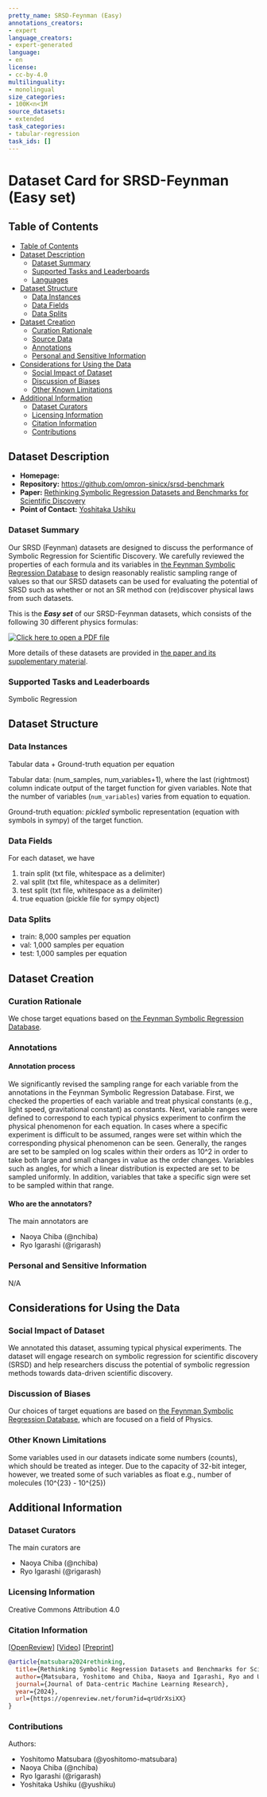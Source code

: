 ```yaml
---
pretty_name: SRSD-Feynman (Easy)
annotations_creators:
- expert
language_creators:
- expert-generated
language:
- en
license:
- cc-by-4.0
multilinguality:
- monolingual
size_categories:
- 100K<n<1M
source_datasets:
- extended
task_categories:
- tabular-regression
task_ids: []
---
```


# Dataset Card for SRSD-Feynman (Easy set)

## Table of Contents
- [Table of Contents](#table-of-contents)
- [Dataset Description](#dataset-description)
  - [Dataset Summary](#dataset-summary)
  - [Supported Tasks and Leaderboards](#supported-tasks-and-leaderboards)
  - [Languages](#languages)
- [Dataset Structure](#dataset-structure)
  - [Data Instances](#data-instances)
  - [Data Fields](#data-fields)
  - [Data Splits](#data-splits)
- [Dataset Creation](#dataset-creation)
  - [Curation Rationale](#curation-rationale)
  - [Source Data](#source-data)
  - [Annotations](#annotations)
  - [Personal and Sensitive Information](#personal-and-sensitive-information)
- [Considerations for Using the Data](#considerations-for-using-the-data)
  - [Social Impact of Dataset](#social-impact-of-dataset)
  - [Discussion of Biases](#discussion-of-biases)
  - [Other Known Limitations](#other-known-limitations)
- [Additional Information](#additional-information)
  - [Dataset Curators](#dataset-curators)
  - [Licensing Information](#licensing-information)
  - [Citation Information](#citation-information)
  - [Contributions](#contributions)

## Dataset Description

- **Homepage:**
- **Repository:** https://github.com/omron-sinicx/srsd-benchmark
- **Paper:** [Rethinking Symbolic Regression Datasets and Benchmarks for Scientific Discovery](https://arxiv.org/abs/2206.10540)
- **Point of Contact:** [Yoshitaka Ushiku](mailto:yoshitaka.ushiku@sinicx.com)

### Dataset Summary

Our SRSD (Feynman) datasets are designed to discuss the performance of Symbolic Regression for Scientific Discovery.
We carefully reviewed the properties of each formula and its variables in [the Feynman Symbolic Regression Database](https://space.mit.edu/home/tegmark/aifeynman.html) to design reasonably realistic sampling range of values so that our SRSD datasets can be used for evaluating the potential of SRSD such as whether or not an SR method con (re)discover physical laws from such datasets.

This is the ***Easy set*** of our SRSD-Feynman datasets, which consists of the following 30 different physics formulas:

[![Click here to open a PDF file](problem_table.png)](https://huggingface.co/datasets/yoshitomo-matsubara/srsd-feynman_easy/resolve/main/problem_table.pdf)


More details of these datasets are provided in [the paper and its supplementary material](https://openreview.net/forum?id=qrUdrXsiXX).  

### Supported Tasks and Leaderboards

Symbolic Regression

## Dataset Structure

### Data Instances

Tabular data + Ground-truth equation per equation

Tabular data: (num_samples, num_variables+1), where the last (rightmost) column indicate output of the target function for given variables.
Note that the number of variables (`num_variables`) varies from equation to equation.
  
Ground-truth equation: *pickled* symbolic representation (equation with symbols in sympy) of the target function.


### Data Fields

For each dataset, we have 
1. train split (txt file, whitespace as a delimiter)
2. val split (txt file, whitespace as a delimiter)
3. test split (txt file, whitespace as a delimiter)
4. true equation (pickle file for sympy object)

### Data Splits

- train: 8,000 samples per equation
- val: 1,000 samples per equation
- test: 1,000 samples per equation

## Dataset Creation

### Curation Rationale

We chose target equations based on [the Feynman Symbolic Regression Database](https://space.mit.edu/home/tegmark/aifeynman.html).

### Annotations

#### Annotation process

We significantly revised the sampling range for each variable from the annotations in the Feynman Symbolic Regression Database.
First, we checked the properties of each variable and treat physical constants (e.g., light speed, gravitational constant) as constants.
Next, variable ranges were defined to correspond to each typical physics experiment to confirm the physical phenomenon for each equation.
In cases where a specific experiment is difficult to be assumed, ranges were set within which the corresponding physical phenomenon can be seen.
Generally, the ranges are set to be sampled on log scales within their orders as 10^2 in order to take both large and small changes in value as the order changes.
Variables such as angles, for which a linear distribution is expected are set to be sampled uniformly.
In addition, variables that take a specific sign were set to be sampled within that range.

#### Who are the annotators?

The main annotators are
- Naoya Chiba (@nchiba)
- Ryo Igarashi (@rigarash)



### Personal and Sensitive Information

N/A

## Considerations for Using the Data

### Social Impact of Dataset

We annotated this dataset, assuming typical physical experiments. The dataset will engage research on symbolic regression for scientific discovery (SRSD) and help researchers discuss the potential of symbolic regression methods towards data-driven scientific discovery.

### Discussion of Biases

Our choices of target equations are based on [the Feynman Symbolic Regression Database](https://space.mit.edu/home/tegmark/aifeynman.html), which are focused on a field of Physics.

### Other Known Limitations

Some variables used in our datasets indicate some numbers (counts), which should be treated as integer.
Due to the capacity of 32-bit integer, however, we treated some of such variables as float e.g., number of molecules (10^{23} - 10^{25})

## Additional Information

### Dataset Curators

The main curators are
- Naoya Chiba (@nchiba)
- Ryo Igarashi (@rigarash)

### Licensing Information

Creative Commons Attribution 4.0

### Citation Information

[[OpenReview](https://openreview.net/forum?id=qrUdrXsiXX)] [[Video](https://www.youtube.com/watch?v=MmeOXuUUAW0)] [[Preprint](https://arxiv.org/abs/2206.10540)]  
```bibtex
@article{matsubara2024rethinking,
  title={Rethinking Symbolic Regression Datasets and Benchmarks for Scientific Discovery},
  author={Matsubara, Yoshitomo and Chiba, Naoya and Igarashi, Ryo and Ushiku, Yoshitaka},
  journal={Journal of Data-centric Machine Learning Research},
  year={2024},
  url={https://openreview.net/forum?id=qrUdrXsiXX}
}
```


### Contributions

Authors:
- Yoshitomo Matsubara (@yoshitomo-matsubara)
- Naoya Chiba (@nchiba)
- Ryo Igarashi (@rigarash)
- Yoshitaka Ushiku (@yushiku)


